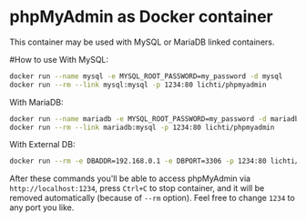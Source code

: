 # phpMyAdmin as Docker container
This container may be used with MySQL or MariaDB linked containers.

#How to use
With MySQL:
```bash
docker run --name mysql -e MYSQL_ROOT_PASSWORD=my_password -d mysql
docker run --rm --link mysql:mysql -p 1234:80 lichti/phpmyadmin
```

With MariaDB:
```bash
docker run --name mariadb -e MYSQL_ROOT_PASSWORD=my_password -d mariadb
docker run --rm --link mariadb:mysql -p 1234:80 lichti/phpmyadmin
```

With External DB:
```bash
docker run --rm -e DBADDR=192.168.0.1 -e DBPORT=3306 -p 1234:80 lichti/phpmyadmin
```


After these commands you'll be able to access phpMyAdmin via `http://localhost:1234`, press `Ctrl+C` to stop container, and it will be removed automatically (because of `--rm` option). Feel free to change `1234` to any port you like.
